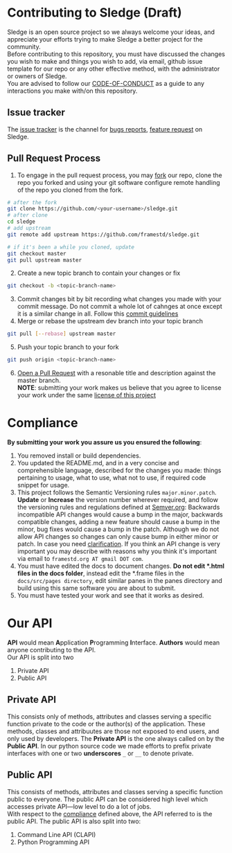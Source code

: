 # Contributing to Sledge (Draft)  
Sledge is an open source project so we always welcome your ideas, and appreciate your efforts trying to make Sledge a better project for the community.  
Before contributing to this repository, you must have discussed the changes you wish to make and things you wish to add, via email, github issue template for our repo or any other effective method, with the administrator or owners of Sledge.  
You are advised to follow our [CODE-OF-CONDUCT](https://github.com/framestd/sledge/blob/master/CODE-OF-CONDUCT.md) as a guide to any interactions you make with/on this repository.  
## Issue tracker  
The [issue tracker](https://github.com/framestd/sledge/issues) is the channel for [bugs reports](#bug-reports), [feature request](#feature-request) on Sledge.  
## Pull Request Process  
1. To engage in the pull request process, you may [fork](https://help.github.comarticles/fork-a-repo/) our repo, clone the repo you forked and using your git software configure remote handling of the repo you cloned from the fork.  
  ```bash
  # after the fork
  git clone https://github.com/<your-username>/sledge.git
  # after clone
  cd sledge
  # add upstream
  git remote add upstream https://github.com/framestd/sledge.git

  # if it's been a while you cloned, update
  git checkout master
  git pull upstream master
  ```  

2. Create a new topic branch to contain your changes or fix
  ```bash
  git checkout -b <topic-branch-name>
  ```  
3. Commit changes bit by bit recording what changes you made with your commit message. Do not commit a whole lot of cahnges at once except it is a similar change in all. Follow this [commit guidelines](https://tbaggery.com/2008/04/19/a-note-about-git-commit-messages.html)  
4. Merge or rebase the upstream dev branch into your topic branch
  ```bash
  git pull [--rebase] upstream master
  ```  
5. Push your topic branch to your fork
  ```bash
  git push origin <topic-branch-name>
  ```  
6. [Open a Pull Request](https://help.github.com/articles/about-pull-request/) with a resonable title and description against the master branch.  
**NOTE**: submitting your work makes us believe that you agree to license your work under the same [license of this project](https://github.com/framestd/sledge/tree/master/LICENSE)  

# Compliance  
**By submitting your work you assure us you ensured the following**:
1. You removed install or build dependencies.  
2. You updated the README.md, and in a very concise and comprehensible language, described for the changes you made: things pertaining to usage, what to use, what not to use, if required code snippet for usage.  
3. This project follows the Semantic Versioning rules `major.minor.patch`. __Update__ or __Increase__ the version number wherever required, and follow the versioning rules and regulations defined at [Semver.org](https://www.semver.org): Backwards incompatible API changes would cause a bump in the major, backwards compatible changes, adding a new feature should cause a bump in the minor, bug fixes would cause a bump in the patch. Although we do not allow API changes so changes can only cause bump in either minor or patch. In case you need [clarification](#our-api). If you think an API change is very important you may describe with reasons why you think it's important via email to `framestd.org AT gmail DOT com`.    
4. You must have edited the docs to document changes. **Do not edit \*.html files in the docs folder**, instead edit the \*.frame files in the `docs/src/pages directory`, edit similar panes in the panes directory and build using this same software you are about to submit.  
5. You must have tested your work and see that it works as desired.

# Our API  
**API** would mean **A**pplication **P**rogramming **I**nterface.
**Authors** would mean anyone contributing to the API.    
Our API is split into two  
   1. Private API
   2. Public API

## Private API  
This consists only of methods, attributes and classes serving a specific function private to the code or the author(s) of the application. These methods, classes and attribuutes are those not exposed to end users, and only used by developers. The __Private API__ is the one always called on by the __Public API__. In our python source code we made efforts to prefix private interfaces with one or two __underscores__ `_` or `__` to denote private.  
## Public API
This consists of methods, attributes and classes serving a specific function public to everyone. The public API can be considered high level which accesses private API&mdash;low level to do a lot of jobs.  
With respect to the [compliance](#compliance) defined above, the API referred to is the public API. The public API is also split into two:
   1. Command Line API (CLAPI)
   2. Python Programming API
